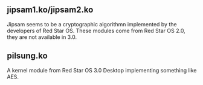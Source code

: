 ## jipsam1.ko/jipsam2.ko

Jipsam seems to be a cryptographic algorithmn implemented by the developers of Red Star OS. These modules come from Red Star OS 2.0, they are not available in 3.0.

## pilsung.ko

A kernel module from Red Star OS 3.0 Desktop implementing something like AES.
